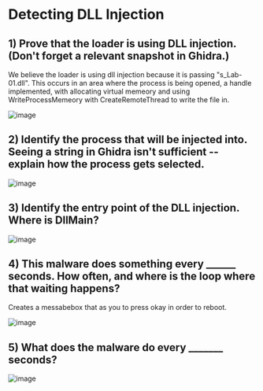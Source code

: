 # Detecting DLL Injection 

## 1) Prove that the loader is using DLL injection. (Don't forget a relevant snapshot in Ghidra.)
We believe the loader is using dll injection because it is passing "s_Lab-01.dll". This occurs in an area where the process is being opened, a handle implemented, with allocating virtual memeory and using WriteProcessMemeory with CreateRemoteThread to write the file in. 

![image](https://user-images.githubusercontent.com/89425242/233742308-1841444e-a6d3-4ae7-a2b1-405e91a84cd7.png)


## 2) Identify the process that will be injected into. Seeing a string in Ghidra isn't sufficient -- explain how the process gets selected.


![image](https://user-images.githubusercontent.com/89425242/233481193-e4a12896-4269-4fe6-abfb-a2852dd14828.png)


## 3) Identify the entry point of the DLL injection. Where is DllMain?


![image](https://user-images.githubusercontent.com/89425242/233480263-f81e35df-0799-4998-b10e-b54e719e330a.png)


## 4) This malware does something every ______ seconds. How often, and where is the loop where that waiting happens?
Creates a messabebox that as you to press okay in order to reboot. 

![image](https://user-images.githubusercontent.com/89425242/233745364-dd22307e-16dd-4e8a-b0b2-4ba205ad13fa.png)


## 5) What does the malware do every _______ seconds?

![image](https://user-images.githubusercontent.com/89425242/233745352-179c2928-c488-4030-88d9-451a1adf597e.png)


